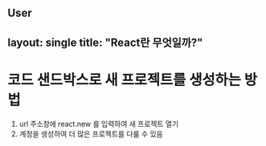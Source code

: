 User
---
layout: single
title:  "React란 무엇일까?"
---

# 코드 샌드박스로 새 프로젝트를 생성하는 방법
1. url 주소창에 react.new 를 입력하여 새 프로젝트 열기
2. 계정을 생성하여 더 많은 프로젝트를 다룰 수 있음
